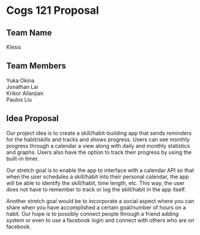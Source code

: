 # Cogs 121 Proposal #

## Team Name ##

Klesis

## Team Members ##
Yuka Okina  
Jonathan Lai  
Krikor Ailanjian  
Paulos Liu  

## Idea Proposal ##
Our project idea is to create a skill/habit-building app that sends reminders for the habit/skills and tracks and shows progress. Users can see monthly progress through a calendar a view along with daily and monthly statistics and graphs. Users also have the option to track their progress by using the built-in timer. 

Our stretch goal is to enable the app to interface with a calendar API so that when the user schedules a skill/habit into their personal calendar, the app will be able to identify the skill/habit, time length, etc. This way, the user does not have to remember to track or log the skill/habit in the app itself.  

Another stretch goal would be to incorporate a social aspect where you can share when you have accomplished a certain goal/number of hours on a habit. Our hope is to possibly connect people through a friend adding system or even to use a facebook login and connect with others who are on facebook.